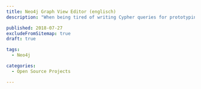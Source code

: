 ```yaml
---
title: Neo4j Graph View Editor (englisch)
description: "When being tired of writing Cypher queries for prototyping: A Neo4j browser extension for editing the graph's views graphically."

published: 2018-07-27
excludeFromSitemap: true
draft: true

tags:
  - Neo4j

categories:
  - Open Source Projects

---
```

